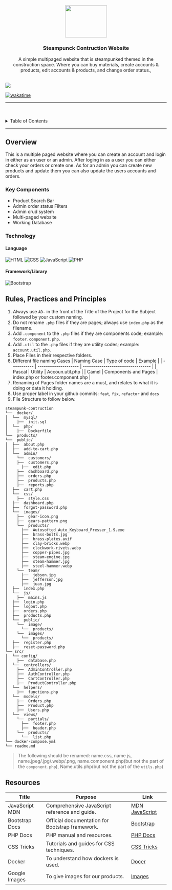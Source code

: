 <div align="center">
  <!-- TODO: If you want to add logo or banner you can add it here -->
    <img src=".public/images/gear-icon.png" width="130" height="100">
  </a>
<!-- TODO: Change Title to the name of the title of your Project -->
  <h3 align="center">Steampunck Contruction Website</h3>
</div>
<!-- TODO: Make a short description -->
<div align="center">
  A simple multipaged website that is steampunked themed in the construction space. Where you can buy materials, create accounts & products, edit accounts & products, and change order status.,
</div>

<br />

<!-- TODO: Change the zyx-0314 into your github username  -->
<!-- TODO: Change the WD-Template-Project into the same name of your folder -->

![](https://visit-counter.vercel.app/counter.png?page=JuanCarlosCruz1920/steampunk-contruction)

[![wakatime](https://wakatime.com/badge/user/018dd99a-4985-4f98-8216-6ca6fe2ce0f8/project/63501637-9a31-42f0-960d-4d0ab47977f8.svg)](https://wakatime.com/badge/user/018dd99a-4985-4f98-8216-6ca6fe2ce0f8/project/63501637-9a31-42f0-960d-4d0ab47977f8)

---

<br />
<br />

<!-- TODO: If you want to add more layers for your readme -->
<details>
  <summary>Table of Contents</summary>
  <ol>
    <li>
      <a href="#overview">Overview</a>
      <ol>
        <li>
          <a href="#key-components">Key Components</a>
        </li>
        <li>
          <a href="#technology">Technology</a>
        </li>
      </ol>
    </li>
    <li>
      <a href="#rule,-practices-and-principles">Rules, Practices and Principles</a>
    </li>
    <li>
      <a href="#resources">Resources</a>
    </li>
  </ol>
</details>

---

## Overview

<!-- TODO: To be changed -->
<!-- The following are just sample -->

This is a multiple paged website where you can create an account and login in either as an user or an admin. After loging in as a user you can either check your orders or create one. As for an admin you can create new products and update them you can also update the users accounts and orders.

### Key Components

<!-- TODO: List of Key Components -->
<!-- The following are just sample -->

- Product Search Bar
- Admin order status Filters
- Admin crud system
- Multi-paged website
- Working Database

### Technology

<!-- TODO: List of Technology Used -->

#### Language

![HTML](https://img.shields.io/badge/HTML-E34F26?style=for-the-badge&logo=html5&logoColor=white)
![CSS](https://img.shields.io/badge/CSS-1572B6?style=for-the-badge&logo=css3&logoColor=white)
![JavaScript](https://img.shields.io/badge/JavaScript-F7DF1E?style=for-the-badge&logo=javascript&logoColor=white)
![PHP](https://img.shields.io/badge/PHP-777BB4?style=for-the-badge&logo=php&logoColor=white)

#### Framework/Library

![Bootstrap](https://img.shields.io/badge/Bootstrap-7952B3?style=for-the-badge&logo=bootstrap&logoColor=white)

## Rules, Practices and Principles

<!-- Do not Change this -->

1. Always use `AD-` in the front of the Title of the Project for the Subject followed by your custom naming.
2. Do not rename `.php` files if they are pages; always use `index.php` as the filename.
3. Add `.component` to the `.php` files if they are components code; example: `footer.component.php`.
4. Add `.util` to the `.php` files if they are utility codes; example: `account.util.php`.
5. Place Files in their respective folders.
6. Different file naming Cases
   | Naming Case | Type of code | Example |
   | ----------- | -------------------- | --------------------------------- |
   | Pascal | Utility | Accoun.util.php |
   | Camel | Components and Pages | index.php or footer.component.php |
7. Renaming of Pages folder names are a must, and relates to what it is doing or data it holding.
8. Use proper label in your github commits: `feat`, `fix`, `refactor` and `docs`
9. File Structure to follow below.

```
steampunk-contruction
└──  docker/
│  └──  mysql/
│    ├──  init.sql
│  └──  php/
│    ├──  Dockerfile
└──  products/
└──  public/
│  ├──  about.php
│  ├──  add-to-cart.php
│  └──  admin/
│    └──  customers/
│    ├──  customers.php
│      ├──  edit.php
│    ├──  dashboard.php
│    ├──  orders.php
│    ├──  products.php
│    ├──  reports.php
│  ├──  cart.php
│  └──  css/
│    ├──  style.css
│  ├──  dashboard.php
│  ├──  forgot-password.php
│  └──  images/
│    ├──  gear-icon.png
│    ├──  gears-pattern.png
│    └──  products/
│      ├──  Autosofted_Auto_Keyboard_Presser_1.9.exe
│      ├──  brass-bolts.jpg
│      ├──  brass-plates.avif
│      ├──  clay-bricks.webp
│      ├──  clockwork-rivets.webp
│      ├──  copper-pipes.jpg
│      ├──  steam-engine.jpg
│      ├──  steam-hammer.jpg
│      ├──  steel-hammer.webp
│    └──  team/
│      ├──  jebson.jpg
│      ├──  jefferson.jpg
│      ├──  juan.jpg
│  ├──  index.php
│  └──  js/
│    ├──  mains.js
│  ├──  login.php
│  ├──  logout.php
│  ├──  orders.php
│  ├──  products.php
│  └──  public/
│    └──  image/
│      └──  products/
│    └──  images/
│      └──  products/
│  ├──  register.php
│  ├──  reset-password.php
└── src/
│  └── config/
│    ├──  database.php
│  └──  controllers/
│    ├──  AdminController.php
│    ├──  AuthController.php
│    ├──  CartController.php
│    ├──  ProductController.php
│  └──  helpers/
│    ├──  functions.php
│  └──  models/
│    ├──  Orders.php
│    ├──  Product.php
│    ├──  Users.php
│  └──  views/
│    └──  partials/
│      ├──  footer.php
│      ├──  header.php
│    └──  products/
│      └──  list.php
└── docker-compose.yml
└── readme.md
```

> The following should be renamed: name.css, name.js, name.jpeg/.jpg/.webp/.png, name.component.php(but not the part of the `component.php`), Name.utils.php(but not the part of the `utils.php`)

## Resources

<!-- TODO: Add References -->

| Title          | Purpose                                         | Link                                                                      |
| -------------- | ----------------------------------------------- | ------------------------------------------------------------------------- |
| JavaScript MDN | Comprehensive JavaScript reference and guide.   | [MDN JavaScript](https://developer.mozilla.org/en-US/docs/Web/JavaScript) |
| Bootstrap Docs | Official documentation for Bootstrap framework. | [Bootstrap](https://getbootstrap.com/)                                    |
| PHP Docs       | PHP manual and resources.                       | [PHP Docs](https://www.php.net/docs.php)                                  |
| CSS Tricks     | Tutorials and guides for CSS techniques.        | [CSS Tricks](https://css-tricks.com/)                                     |
| Docker         | To understand how dockers is used.              | [Docer](https://docker-curriculum.com/)                                   |
| Google Images  | To give images for our products.                | [Images](https://images.google.com)                                       |
